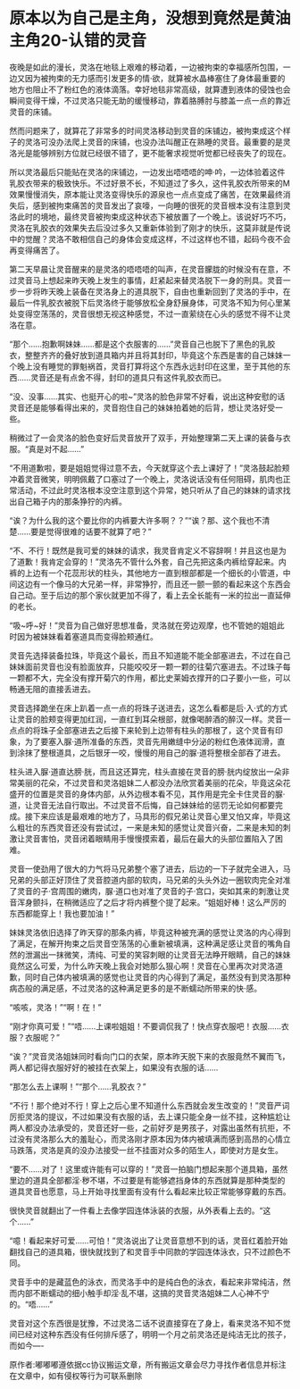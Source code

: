 # 原本以为自己是主角，没想到竟然是黄油主角20-认错的灵音

夜晚是如此的漫长，灵洛在地毯上艰难的移动着，一边被拘束的幸福感所包围，一边又因为被拘束的无力感而引发更多的情·欲，就算被水晶棒塞住了身体最重要的地方也阻止不了粉红色的液体滴落。幸好地毯非常高级，就算遭到液体的侵蚀也会瞬间变得干燥，不过灵洛只能无助的缓慢移动，靠着胳膊肘与膝盖一点一点的靠近灵音的床铺。

然而问题来了，就算花了非常多的时间灵洛移动到灵音的床铺边，被拘束成这个样子的灵洛可没办法爬上灵音的床铺，也没办法叫醒正在熟睡的灵音。最重要的是灵洛光是能够辨别方位就已经很不错了，更不能奢求视觉听觉都已经丧失了的现在。

所以灵洛最后只能贴在灵洛的床铺边，一边发出唔唔唔的呻·吟，一边体验着这件乳胶衣带来的极致快乐。不过好景不长，不知道过了多久，这件乳胶衣所带来的M效果慢慢消失，原本能让灵洛变得快乐的源泉也一点点变成了痛苦，在效果最终消失后，感到被拘束痛苦的灵音发出了哀嚎，一向睡的很死的灵音根本没有注意到灵洛此时的境地，最终灵音被拘束成这种状态下被放置了一个晚上。该说好巧不巧，灵洛在乳胶衣的效果失去后没过多久又重新体验到了刚才的快乐，这莫非就是传说中的觉醒？灵洛不敢相信自己的身体会变成这样，不过这样也不错，起码今夜不会再变得痛苦了。

第二天早晨让灵音醒来的是灵洛的唔唔唔的叫声，在灵音朦胧的时候没有在意，不过灵音马上想起来昨天晚上发生的事情，赶紧起来替灵洛脱下一身的刑具。灵音一步一步将昨天晚上装备在灵洛身上的道具脱下，自由也重新回到了灵洛的手中，在最后一件乳胶衣被脱下后灵洛终于能够放松全身舒展身体，可灵洛不知为何心里某处变得空荡荡的，灵音很想无视这种感觉，不过一直萦绕在心头的感觉不得不让灵洛在意。

“那个……抱歉啊妹妹……都是这个衣服害的……”灵音自己也脱下了黑色的乳胶衣，整整齐齐的叠好放到道具箱内并且将其封印，毕竟这个东西是害的自己妹妹一个晚上没有睡觉的罪魁祸首，灵音打算将这个东西永远封印在这里，至于其他的东西……灵音还是有点舍不得，封印的道具只有这件乳胶衣而已。

“没、没事……其实、也挺开心的啦~”灵洛的脸色非常不好看，说出这种安慰的话灵音还是能够看得出来的，灵音抱住自己的妹妹拍着她的后背，想让灵洛好受一些。

稍微过了一会灵洛的脸色变好后灵音放开了双手，开始整理第二天上课的装备与衣服。“真是对不起……”

“不用道歉啦，要是姐姐觉得过意不去，今天就穿这个去上课好了！”灵洛鼓起脸颊冲着灵音微笑，明明佩戴了口塞过了一个晚上，灵洛说话没有任何阻碍，肌肉也正常活动，不过此时灵洛根本没空注意到这个异常，她只听从了自己的妹妹的请求找出自己箱子内的那条狰狞的内裤。

“诶？为什么我的这个要比你的内裤要大许多啊？？”“诶？那、这个我也不清楚……要是觉得很难的话要不就算了吧？”

“不、不行！既然是我可爱的妹妹的请求，我灵音肯定义不容辞啊！并且这也是为了道歉！我肯定会穿的！”灵洛先不管什么外套，自己先把这条内裤给穿起来。内裤的上边有一个花蕊形状的柱头，其他地方一直到根部都是一个细长的小管道，中间这边有一个像马的大兄弟一样，非常狰狞，而且还一颤一颤的看起来这个东西会自己动。至于后边的那个家伙就更加不得了，看上去全长能有一米的拉出一直延伸的老长。

“吸~呼~好！”灵音为自己做好思想准备，灵洛就在旁边观摩，也不管她的姐姐此时因为被妹妹看着塞道具而变得脸颊通红。

灵音先选择装备拉珠，毕竟这个最长，而且不知道能不能全部塞进去，不过在自己妹妹面前灵音也没有脸面放弃，只能咬咬牙一颗一颗的往菊穴塞进去。不过珠子每一颗都不大，完全没有撑开菊穴的作用，都比史莱姆衣撑开的口子要小一些，可以畅通无阻的直接丢进去。

灵音选择跪坐在床上趴着一点一点的将珠子送进去，这怎么看都是后·入·式的方式让灵音的脸颊变得更加红润，一直红到耳朵根部，就像喝醉酒的醉汉一样。灵音一点点的将珠子全部塞进去之后接下来轮到上边带有柱头的那根了，这个灵音有印象，为了要塞入脲·道所准备的东西，灵音先用嫩缝中分泌的粉红色液体润滑，直到涂抹了整根道具，之后银牙一咬，慢慢的用自己的脲·道将整根全部吞了进去。

柱头进入脲·道直达膀·胱，而且这还算完，柱头直接在灵音的膀·胱内绽放出一朵非常美丽的花朵，不过灵音和灵洛姐妹二人都没办法欣赏着美丽的花朵，毕竟这朵花盛开的位置是灵音的身体内部，从外边根本看不见，其作用是完全卡住灵音的脲·道，让灵音无法自行取出。不过灵音不后悔，自己妹妹给的惩罚无论如何都要完成。接下来应该是最艰难的地方了，马具形的假兄弟让灵音心里又怕又痒，毕竟这么粗壮的东西灵音还没有尝试过，一来是未知的感觉让灵音兴奋，二来是未知的刺激让灵音害怕，灵音闭着眼睛用手慢慢摸索着，最后在最大的头部位置陷入了困难。

灵音一使劲用了很大的力气将马兄弟整个塞了进去，后边的一下子就完全进入，马兄弟的头部正好顶住了灵音腔道内部的软肉，马兄弟的头头外边一圈软肉完全对准了灵音的子·宫周围的嫩肉，脲·道口也对准了灵音的子·宫口，突如其来的刺激让灵音浑身颤抖，在稍微适应了之后才将内裤整个提了起来。“姐姐好棒！这么严厉的东西都能穿上！我也要加油！”

妹妹灵洛依旧选择了昨天穿的那条内裤，毕竟这种被充满的感觉让灵洛的内心得到了满足，在解开拘束之后灵音空荡荡的心重新被填满，这种满足感让灵音的嘴角自然的泄漏出一抹微笑，清纯、可爱的笑容刺眼的让灵音无法睁开眼睛，自己的妹妹竟然这么可爱，为什么昨天晚上我会对她那么狠心啊！灵音在心里再次对灵洛道歉，同时自己体内被填满的感觉也让灵音的内心得到了满足，虽然没有到灵洛那种病态般的满足感，不过灵洛的这种满足更多的是不断蠕动所带来的快·感。

“咳咳，灵洛！”“啊！在！”

“刚才你真可爱！”“唔……上课啦姐姐！不要调侃我了！快点穿衣服吧！衣服……衣服？衣服呢？”

“诶？”灵音灵洛姐妹同时看向门口的衣架，原本昨天脱下来的衣服竟然不翼而飞，两人都记得衣服好好的被挂在衣架上，如果没有衣服的话……

“那怎么去上课啊！”“那个……乳胶衣？”

“不行！那个绝对不行！穿上之后心里不知道什么东西就会发生改变的！”灵音严词厉拒灵洛的提议，不过如果没有衣服的话，去上课只能全身一丝不挂，这种尴尬让两人都没办法承受的，灵音还好一些，之前好歹是男孩子，对露出虽然有抗拒，不过没有灵洛那么大的羞耻心，而灵洛刚才原本因为体内被填满而感到高昂的心情立马跌落，灵洛是真的没办法接受一丝不挂面对众多的陌生人，即使对方是女生。

“要不……对了！这里或许能有可以穿的！”灵音一拍脑门想起来那个道具箱，虽然里边的道具全部都淫·秽不堪，不过要是有能够遮挡身体的东西就算是那种类型的道具灵音也愿意，马上开始寻找里面有没有什么看起来比较正常能够穿戴的东西。

很快灵音就翻出了一件看上去像学园连体泳装的衣服，从外表看上去的。“这个……”

“噫！看起来好可爱……可怕！”灵洛说出了让灵音意想不到的话，灵音红着脸开始翻找自己的道具箱，很快就找到了和灵音手中同款的学园连体泳衣，只不过颜色不同。

灵音手中的是藏蓝色的泳衣，而灵洛手中的是纯白色的泳衣，看起来非常纯洁，然而内部不断蠕动的细小触手却淫·乱不堪，这搞的灵音灵洛姐妹二人心神不宁的。“唔……”

灵音对这个东西很是犹豫，不过灵洛二话不说直接穿在了身上，看来灵洛不知不觉间已经对这种东西没有任何排斥感了，明明一个月之前灵洛还是纯洁无比的孩子，而如今—- 

原作者:嘟嘟嘟遵依据cc协议搬运文章，所有搬运文章会尽力寻找作者信息并标注在文章中，如有侵权等行为可联系删除

